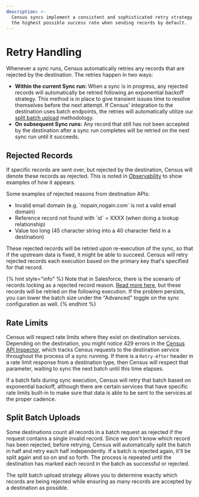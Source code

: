 ```yaml
---
description: >-
  Census syncs implement a consistent and sophisticated retry strategy to ensure
  the highest possible success rate when sending records by default.
---
```


# Retry Handling

Whenever a sync runs, Census automatically retries any records that are rejected by the destination. The retries happen in two ways:

* **Within the current Sync run:** When a sync is in progress, any rejected records will automatically be retried following an exponential backoff strategy. This method is in place to give transient issues time to resolve themselves before the next attempt. If Census' integration to the destination uses batch endpoints, the retries will automatically utilize our [split batch upload](retry-handling.md#split-batch-uploads) methodology.
* **On subsequent Sync runs:** Any record that still has not been accepted by the destination after a sync run completes will be retried on the next sync run until it succeeds.&#x20;

## Rejected Records

If specific records are sent over, but rejected by the destination, Census will denote these records as rejected. This is noted in [Observability](../sync-monitoring/) to show examples of how it appears.

Some examples of rejected reasons from destination APIs:

* Invalid email domain (e.g. \`nopain,nogain.com\` is not a valid email domain)
* Reference record not found with \`id\` = XXXX (when doing a lookup relationship)
* Value too long (45 character string into a 40 character field in a destination)

These rejected records will be retried upon re-execution of the sync, so that if the upstream data is fixed, it might be able to succeed. Census will retry rejected records each execution based on the primary key that's specified for that record.

{% hint style="info" %}
Note that in Salesforce, there is the scenario of records locking as a rejected record reason. [Read more here](../../destinations/salesforce.md#common-errors), but these records will be retried on the following execution. If the problem persists, you can lower the batch size under the "Advanced" toggle on the sync configuration as well.
{% endhint %}



## Rate Limits

Census will respect rate limits where they exist on destination services. Depending on the destination, you might notice 429 errors in the [Census API Inspector](../sync-monitoring/#api-inspector), which tracks Census requests to the destination service throughout the process of a sync running. If there is a `Retry-After` header in a rate limit response from a destination type, then Census will respect that parameter, waiting to sync the next batch until this time elapses.

If a batch fails during sync execution, Census will retry that batch based on exponential backoff, although there are certain services that have specific rate limits built-in to make sure that data is able to be sent to the services at the proper cadence.

## Split Batch Uploads

Some destinations count all records in a batch request as rejected if the request contains a single invalid record. Since we don't know which record has been rejected, before retrying, Census will automatically split the batch in half and retry each half independently. If a batch is rejected again, it'll be split again and so on and so forth. The process is repeated until the destination has marked each record in the batch as successful or rejected.

The split batch upload strategy allows you to determine exactly which records are being rejected while ensuring as many records are accepted by a destination as possible.
